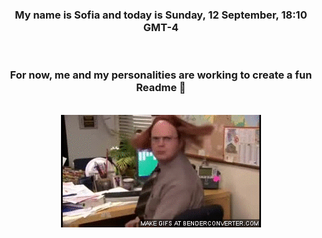 


<div align="center">
<h3 >My name is Sofia and today is Sunday, 12 September, 18:10 GMT-4</h3><br>
<h3 >For now, me and my personalities are working to create a fun Readme 👋
</h3><br>
<img src='img/dwight.gif' alt='working...'/>
</div>
